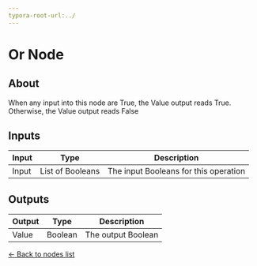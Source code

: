 ```yaml
---
typora-root-url:../
---
```


# Or Node

## About

When any input into this node are True, the Value output reads True. Otherwise, the Value output reads False

## Inputs
Input | Type | Description
------------ | ------|-------
Input | List of Booleans | The input Booleans for this operation


## Outputs
Output | Type| Description
------------ | -------|------
Value | Boolean | The output Boolean

[<- Back to nodes list](Nodes)
